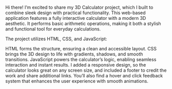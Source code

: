 Hi there! I’m excited to share my 3D Calculator project, which I built to combine sleek design with practical functionality. This web-based application features a fully interactive calculator with a modern 3D aesthetic. It performs basic arithmetic operations, making it both a stylish and functional tool for everyday calculations.

The project utilizes HTML, CSS, and JavaScript:

HTML forms the structure, ensuring a clean and accessible layout.
CSS brings the 3D design to life with gradients, shadows, and smooth transitions.
JavaScript powers the calculator’s logic, enabling seamless interaction and instant results.
I added a responsive design, so the calculator looks great on any screen size, and included a footer to credit the work and share additional links. You’ll also find a hover and click feedback system that enhances the user experience with smooth animations.
